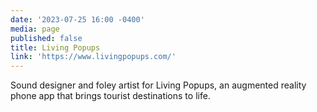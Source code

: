 ```yaml
---
date: '2023-07-25 16:00 -0400'
media: page
published: false
title: Living Popups
link: 'https://www.livingpopups.com/'
---
```

Sound designer and foley artist for Living Popups, an augmented reality phone app that brings tourist destinations to life. 
